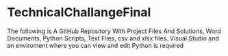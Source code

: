 # TechnicalChallangeFinal
The following is A GitHub Repository With Project Files And Solutions, Word Documents, Python Scripts, Text Files, csv and xlsx files.
Visual Studio and an enviroment where you can view and edit Python is required
